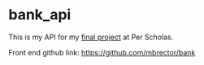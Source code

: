 # bank_api

This is my API for my [final project](https://mrbank.herokuapp.com/) at Per Scholas.

Front end github link: https://github.com/mbrector/bank
